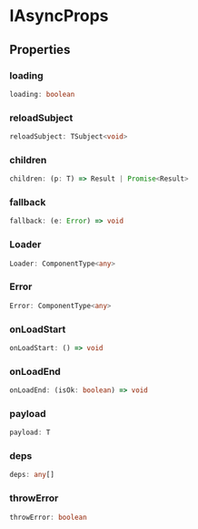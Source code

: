 # IAsyncProps

## Properties

### loading

```ts
loading: boolean
```

### reloadSubject

```ts
reloadSubject: TSubject<void>
```

### children

```ts
children: (p: T) => Result | Promise<Result>
```

### fallback

```ts
fallback: (e: Error) => void
```

### Loader

```ts
Loader: ComponentType<any>
```

### Error

```ts
Error: ComponentType<any>
```

### onLoadStart

```ts
onLoadStart: () => void
```

### onLoadEnd

```ts
onLoadEnd: (isOk: boolean) => void
```

### payload

```ts
payload: T
```

### deps

```ts
deps: any[]
```

### throwError

```ts
throwError: boolean
```
